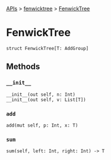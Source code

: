[APIs](../index.md) > [fenwicktree](./index.md) > [FenwickTree]()

# FenwickTree

```
struct FenwickTree[T: AddGroup]
```

## Methods

### `__init__`

```
__init__(out self, n: Int)
__init__(out self, v: List[T])
```

### `add`

```
add(mut self, p: Int, x: T)
```

### `sum`

```
sum(self, left: Int, right: Int) -> T
```
